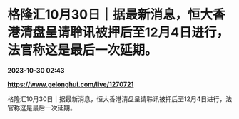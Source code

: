 # 格隆汇10月30日｜据最新消息，恒大香港清盘呈请聆讯被押后至12月4日进行，法官称这是最后一次延期。

**2023-10-30 02:43**

**https://www.gelonghui.com/live/1270721**

格隆汇10月30日｜据最新消息，恒大香港清盘呈请聆讯被押后至12月4日进行，法官称这是最后一次延期。